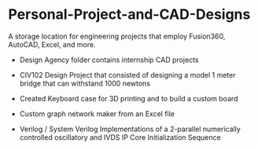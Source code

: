 # Personal-Project-and-CAD-Designs
A storage location for engineering projects that employ Fusion360, AutoCAD, Excel, and more.
  
  - Design Agency folder contains internship CAD projects 
  
  - CIV102 Design Project that consisted of designing a model 1 meter bridge that can withstand 1000 newtons
  
  - Created Keyboard case for 3D printing and to build a custom board

  - Custom graph network maker from an Excel file

  - Verilog / System Verilog Implementations of a 2-parallel numerically controlled oscillatory and IVDS IP Core Initialization Sequence
